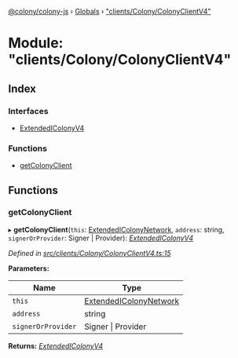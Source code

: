 [@colony/colony-js](../README.md) › [Globals](../globals.md) › ["clients/Colony/ColonyClientV4"](_clients_colony_colonyclientv4_.md)

# Module: "clients/Colony/ColonyClientV4"

## Index

### Interfaces

* [ExtendedIColonyV4](../interfaces/_clients_colony_colonyclientv4_.extendedicolonyv4.md)

### Functions

* [getColonyClient](_clients_colony_colonyclientv4_.md#getcolonyclient)

## Functions

###  getColonyClient

▸ **getColonyClient**(`this`: [ExtendedIColonyNetwork](../interfaces/_clients_colonynetworkclient_.extendedicolonynetwork.md), `address`: string, `signerOrProvider`: Signer | Provider): *[ExtendedIColonyV4](../interfaces/_clients_colony_colonyclientv4_.extendedicolonyv4.md)*

*Defined in [src/clients/Colony/ColonyClientV4.ts:15](https://github.com/JoinColony/colonyJS/blob/60b53ae/src/clients/Colony/ColonyClientV4.ts#L15)*

**Parameters:**

Name | Type |
------ | ------ |
`this` | [ExtendedIColonyNetwork](../interfaces/_clients_colonynetworkclient_.extendedicolonynetwork.md) |
`address` | string |
`signerOrProvider` | Signer &#124; Provider |

**Returns:** *[ExtendedIColonyV4](../interfaces/_clients_colony_colonyclientv4_.extendedicolonyv4.md)*
